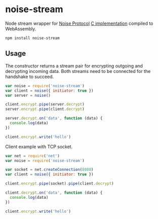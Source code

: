 # noise-stream

Node stream wrapper for [Noise Protocol](http://noiseprotocol.org) [C implementation](https://github.com/rweather/noise-c) compiled to WebAssembly.

    npm install noise-stream

## Usage

The constructor returns a stream pair for encrypting outgoing and decrypting incoming data. Both streams need to be connected for the handshake to succeed.

```javascript
var noise = require('noise-stream')
var client = noise({ initiator: true })
var server = noise()

client.encrypt.pipe(server.decrypt)
server.encrypt.pipe(client.decrypt)

server.decrypt.on('data', function (data) {
  console.log(data)
})

client.encrypt.write('hello')
```

Client example with TCP socket.

```javascript
var net = require('net')
var noise = require('noise-stream')

var socket = net.createConnection(8080)
var client = noise({ initiator: true })

client.encrypt.pipe(socket).pipe(client.decrypt)

client.decrypt.on('data', function (data) {
  console.log(data)
})

client.encrypt.write('hello')
```
